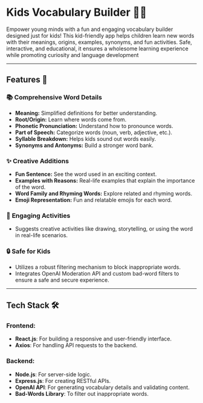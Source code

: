 # Kids Vocabulary Builder 🦄🌟
Empower young minds with a fun and engaging vocabulary builder designed just for kids! This kid-friendly app helps children learn new words with their meanings, origins, examples, synonyms, and fun activities. Safe, interactive, and educational, it ensures a wholesome learning experience while promoting curiosity and language development

---

## Features 🎉

### 📚 **Comprehensive Word Details**
- **Meaning:** Simplified definitions for better understanding.
- **Root/Origin:** Learn where words come from.
- **Phonetic Pronunciation:** Understand how to pronounce words.
- **Part of Speech:** Categorize words (noun, verb, adjective, etc.).
- **Syllable Breakdown:** Helps kids sound out words easily.
- **Synonyms and Antonyms:** Build a stronger word bank.

### ✨ **Creative Additions**
- **Fun Sentence:** See the word used in an exciting context.
- **Examples with Reasons:** Real-life examples that explain the importance of the word.
- **Word Family and Rhyming Words:** Explore related and rhyming words.
- **Emoji Representation:** Fun and relatable emojis for each word.

### 📝 **Engaging Activities**
- Suggests creative activities like drawing, storytelling, or using the word in real-life scenarios.

### 🔒 **Safe for Kids**
- Utilizes a robust filtering mechanism to block inappropriate words.
- Integrates OpenAI Moderation API and custom bad-word filters to ensure a safe and secure experience.

---

## Tech Stack 🛠️

### **Frontend:**
- **React.js**: For building a responsive and user-friendly interface.
- **Axios**: For handling API requests to the backend.

### **Backend:**
- **Node.js**: For server-side logic.
- **Express.js**: For creating RESTful APIs.
- **OpenAI API**: For generating vocabulary details and validating content.
- **Bad-Words Library**: To filter out inappropriate words.
